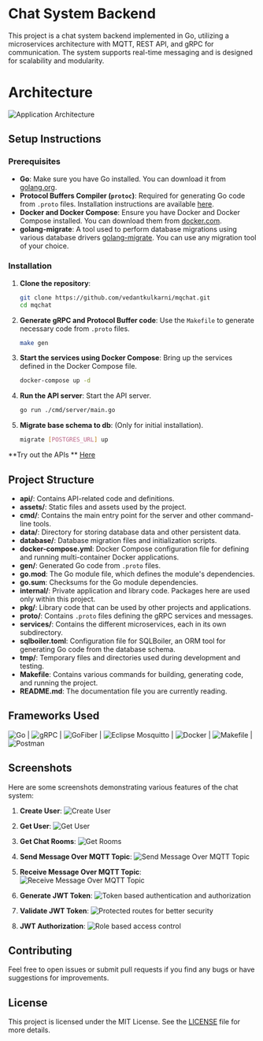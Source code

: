 # Chat System Backend

This project is a chat system backend implemented in Go, utilizing a microservices architecture with MQTT, REST API, and gRPC for communication. The system supports real-time messaging and is designed for scalability and modularity.


# Architecture
![Application Architecture](./assets/architecture.png)


## Setup Instructions

### Prerequisites

- **Go**: Make sure you have Go installed. You can download it from [golang.org](https://golang.org/dl/).
- **Protocol Buffers Compiler (`protoc`)**: Required for generating Go code from `.proto` files. Installation instructions are available [here](https://grpc.io/docs/protoc-installation/).
- **Docker and Docker Compose**: Ensure you have Docker and Docker Compose installed. You can download them from [docker.com](https://www.docker.com/products/docker-desktop).
- **golang-migrate**: A tool used to perform database migrations using various database drivers [golang-migrate](https://pkg.go.dev/github.com/golang-migrate/migrate/v4). You can use any migration tool of your choice.

### Installation

1. **Clone the repository**:
    ```bash
    git clone https://github.com/vedantkulkarni/mqchat.git
    cd mqchat
    ```

2. **Generate gRPC and Protocol Buffer code**:
    Use the `Makefile` to generate necessary code from `.proto` files.
    ```bash
    make gen
    ```

3. **Start the services using Docker Compose**:
    Bring up the services defined in the Docker Compose file.
    ```bash
    docker-compose up -d
    ```

4. **Run the API server**:
    Start the API server.
    ```bash
    go run ./cmd/server/main.go
    ```

5. **Migrate base schema to db**:
    (Only for initial installation).
    ```bash
    migrate [POSTGRES_URL] up
    ```

**Try out the APIs ** [Here](https://www.postman.com/vedant-kulkarni/workspace/my-workspace/collection/669d06a5ac392377cf1cb73a?action=share&creator=19317070)

## Project Structure

- **api/**: Contains API-related code and definitions.
- **assets/**: Static files and assets used by the project.
- **cmd/**: Contains the main entry point for the server and other command-line tools.
- **data/**: Directory for storing database data and other persistent data.
- **database/**: Database migration files and initialization scripts.
- **docker-compose.yml**: Docker Compose configuration file for defining and running multi-container Docker applications.
- **gen/**: Generated Go code from `.proto` files.
- **go.mod**: The Go module file, which defines the module's dependencies.
- **go.sum**: Checksums for the Go module dependencies.
- **internal/**: Private application and library code. Packages here are used only within this project.
- **pkg/**: Library code that can be used by other projects and applications.
- **proto/**: Contains `.proto` files defining the gRPC services and messages.
- **services/**: Contains the different microservices, each in its own subdirectory.
- **sqlboiler.toml**: Configuration file for SQLBoiler, an ORM tool for generating Go code from the database schema.
- **tmp/**: Temporary files and directories used during development and testing.
- **Makefile**: Contains various commands for building, generating code, and running the project.
- **README.md**: The documentation file you are currently reading.

## Frameworks Used

![Go](https://img.shields.io/badge/Go-00ADD8?logo=go&logoColor=white&style=for-the-badge)      |       ![gRPC](https://img.shields.io/badge/gRPC-4285F4?logo=grpc&logoColor=white&style=for-the-badge) | ![GoFiber](https://img.shields.io/badge/GoFiber-00ADD8?logo=fiber&logoColor=white&style=for-the-badge) | ![Eclipse Mosquitto](https://img.shields.io/badge/Mosquitto-3C5280?logo=eclipse-mosquitto&logoColor=white&style=for-the-badge) | ![Docker](https://img.shields.io/badge/Docker-2496ED?logo=docker&logoColor=white&style=for-the-badge) | ![Makefile](https://img.shields.io/badge/Makefile-427819?logo=gnu-make&logoColor=white&style=for-the-badge) | ![Postman](https://img.shields.io/badge/Postman-FF6C37?logo=postman&logoColor=white&style=for-the-badge)

## Screenshots

Here are some screenshots demonstrating various features of the chat system:

1. **Create User**:
   ![Create User](./assets/create_user.png)

2. **Get User**:
   ![Get User](./assets/get_user.png)

3. **Get Chat Rooms**:
   ![Get Rooms](./assets/get_connections.png)

4. **Send Message Over MQTT Topic**:
   ![Send Message Over MQTT Topic](./assets/send_message_mqtt.png)

5. **Receive Message Over MQTT Topic**:
   ![Receive Message Over MQTT Topic](./assets/recv_message_mqtt.png)

6. **Generate JWT Token**:
   ![Token based authentication and authorization](./assets/gen_token.png)

7. **Validate JWT Token**:
   ![Protected routes for better security](./assets/jwt_valid.png)

8. **JWT Authorization**:
   ![Role based access control](./assets/jwt_invalid.png)

## Contributing

Feel free to open issues or submit pull requests if you find any bugs or have suggestions for improvements.

## License

This project is licensed under the MIT License. See the [LICENSE](LICENSE) file for more details.
